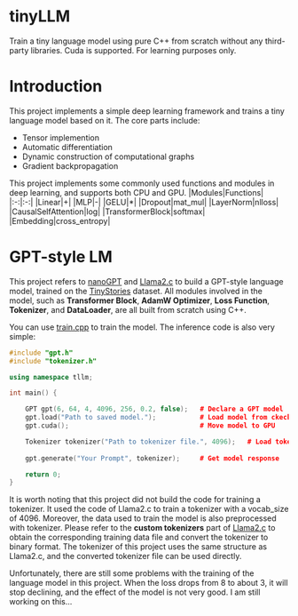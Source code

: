# tinyLLM
Train a tiny language model using pure C++ from scratch without any third-party libraries. Cuda is supported.
For learning purposes only.
# Introduction
This project implements a simple deep learning framework and trains a tiny language model based on it.
The core parts include:
* Tensor implemention
* Automatic differentiation
* Dynamic construction of computational graphs
* Gradient backpropagation

This project implements some commonly used functions and modules in deep learning, and supports both CPU and GPU.
|Modules|Functions|
|:-:|:-:|
|Linear|+|
|MLP|-|
|GELU|*|
|Dropout|mat_mul|
|LayerNorm|nlloss|
|CausalSelfAttention|log|
|TransformerBlock|softmax|
|Embedding|cross_entropy|

# GPT-style LM
This project refers to [nanoGPT](https://github.com/karpathy/nanoGPT) and [Llama2.c](https://github.com/karpathy/llama2.c) to build a GPT-style language model, trained on the [TinyStories](https://huggingface.co/datasets/roneneldan/TinyStories) dataset. All modules involved in the model, such as **Transformer Block**, **AdamW Optimizer**, **Loss Function**, **Tokenizer**, and **DataLoader**, are all built from scratch using C++.

You can use [train.cpp](./train.cpp) to train the model. The inference code is also very simple:
```C++
#include "gpt.h"
#include "tokenizer.h"

using namespace tllm;

int main() {

    GPT gpt(6, 64, 4, 4096, 256, 0.2, false);   # Declare a GPT model
    gpt.load("Path to saved model.");           # Load model from ckeckpoint
    gpt.cuda();                                 # Move model to GPU

    Tokenizer tokenizer("Path to tokenizer file.", 4096);   # Load tokenizer
    
    gpt.generate("Your Prompt", tokenizer);     # Get model response

    return 0;
}

```
It is worth noting that this project did not build the code for training a tokenizer. It used the code of Llama2.c to train a tokenizer with a vocab_size of 4096. Moreover, the data used to train the model is also preprocessed with tokenizer. Please refer to the **custom tokenizers** part of [Llama2.c](https://github.com/karpathy/llama2.c) to obtain the corresponding training data file and convert the tokenizer to binary format. The tokenizer of this project uses the same structure as Llama2.c, and the converted tokenizer file can be used directly.

Unfortunately, there are still some problems with the training of the language model in this project. When the loss drops from 8 to about 3, it will stop declining, and the effect of the model is not very good. I am still working on this...